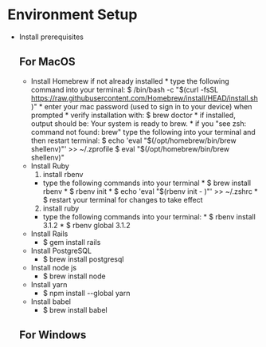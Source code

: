 # Environment Setup

* Install prerequisites
  ## For MacOS
  * Install Homebrew if not already installed
        * type the following command into your terminal: $ /bin/bash -c "$(curl -fsSL https://raw.githubusercontent.com/Homebrew/install/HEAD/install.sh)"
        * enter your mac password (used to sign in to your device) when prompted
        * verify installation with: $ brew doctor
              * if installed, output should be: Your system is ready to brew.
              * if you "see zsh: command not found: brew" type the following into your terminal and then restart terminal: 
                $ echo 'eval "$(/opt/homebrew/bin/brew shellenv)"' >> ~/.zprofile
                $ eval "$(/opt/homebrew/bin/brew shellenv)"                      
   * Install Ruby
      1. install rbenv
        * type the following commands into your terminal
              * $ brew install rbenv
              * $ rbenv init
              * $ echo 'eval "$(rbenv init - )"' >> ~/.zshrc
              * $ restart your terminal for changes to take effect
      2. install ruby
        * type the following commands into your terminal: 
              * $ rbenv install 3.1.2
              * $ rbenv global 3.1.2
    * Install Rails
         * $ gem install rails
    * Install PostgreSQL
         * $ brew install postgresql
    * Install node js
         * $ brew install node
    * Install yarn
         * $ npm install --global yarn
    * Install babel
         * $ brew install babel
   
    ## For Windows
    
   
   
   


  
  
